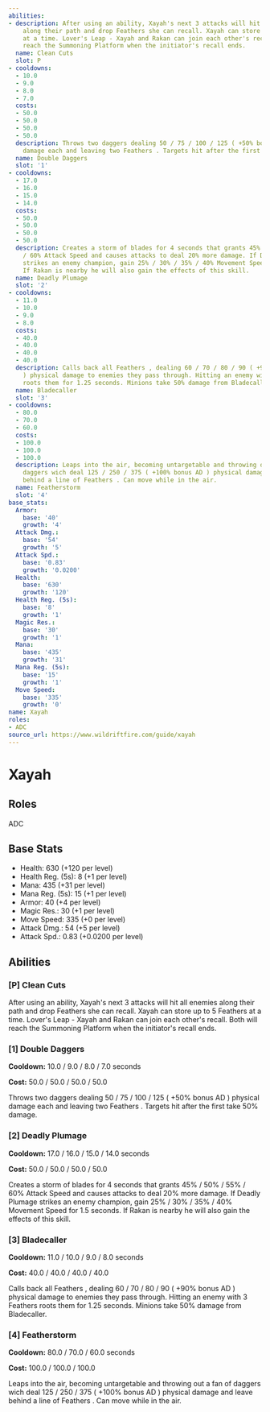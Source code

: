 ```yaml
---
abilities:
- description: After using an ability, Xayah's next 3 attacks will hit all enemies
    along their path and drop Feathers she can recall. Xayah can store up to 5 Feathers
    at a time. Lover's Leap - Xayah and Rakan can join each other's recall. Both will
    reach the Summoning Platform when the initiator's recall ends.
  name: Clean Cuts
  slot: P
- cooldowns:
  - 10.0
  - 9.0
  - 8.0
  - 7.0
  costs:
  - 50.0
  - 50.0
  - 50.0
  - 50.0
  description: Throws two daggers dealing 50 / 75 / 100 / 125 ( +50% bonus AD ) physical
    damage each and leaving two Feathers . Targets hit after the first take 50% damage.
  name: Double Daggers
  slot: '1'
- cooldowns:
  - 17.0
  - 16.0
  - 15.0
  - 14.0
  costs:
  - 50.0
  - 50.0
  - 50.0
  - 50.0
  description: Creates a storm of blades for 4 seconds that grants 45% / 50% / 55%
    / 60% Attack Speed and causes attacks to deal 20% more damage. If Deadly Plumage
    strikes an enemy champion, gain 25% / 30% / 35% / 40% Movement Speed for 1.5 seconds.
    If Rakan is nearby he will also gain the effects of this skill.
  name: Deadly Plumage
  slot: '2'
- cooldowns:
  - 11.0
  - 10.0
  - 9.0
  - 8.0
  costs:
  - 40.0
  - 40.0
  - 40.0
  - 40.0
  description: Calls back all Feathers , dealing 60 / 70 / 80 / 90 ( +90% bonus AD
    ) physical damage to enemies they pass through. Hitting an enemy with 3 Feathers
    roots them for 1.25 seconds. Minions take 50% damage from Bladecaller.
  name: Bladecaller
  slot: '3'
- cooldowns:
  - 80.0
  - 70.0
  - 60.0
  costs:
  - 100.0
  - 100.0
  - 100.0
  description: Leaps into the air, becoming untargetable and throwing out a fan of
    daggers wich deal 125 / 250 / 375 ( +100% bonus AD ) physical damage and leave
    behind a line of Feathers . Can move while in the air.
  name: Featherstorm
  slot: '4'
base_stats:
  Armor:
    base: '40'
    growth: '4'
  Attack Dmg.:
    base: '54'
    growth: '5'
  Attack Spd.:
    base: '0.83'
    growth: '0.0200'
  Health:
    base: '630'
    growth: '120'
  Health Reg. (5s):
    base: '8'
    growth: '1'
  Magic Res.:
    base: '30'
    growth: '1'
  Mana:
    base: '435'
    growth: '31'
  Mana Reg. (5s):
    base: '15'
    growth: '1'
  Move Speed:
    base: '335'
    growth: '0'
name: Xayah
roles:
- ADC
source_url: https://www.wildriftfire.com/guide/xayah
---
```


# Xayah

## Roles

ADC

## Base Stats

- Health: 630 (+120 per level)
- Health Reg. (5s): 8 (+1 per level)
- Mana: 435 (+31 per level)
- Mana Reg. (5s): 15 (+1 per level)
- Armor: 40 (+4 per level)
- Magic Res.: 30 (+1 per level)
- Move Speed: 335 (+0 per level)
- Attack Dmg.: 54 (+5 per level)
- Attack Spd.: 0.83 (+0.0200 per level)

## Abilities

### [P] Clean Cuts

After using an ability, Xayah's next 3 attacks will hit all enemies along their path and drop Feathers she can recall. Xayah can store up to 5 Feathers at a time. Lover's Leap - Xayah and Rakan can join each other's recall. Both will reach the Summoning Platform when the initiator's recall ends.

### [1] Double Daggers

**Cooldown:** 10.0 / 9.0 / 8.0 / 7.0 seconds

**Cost:** 50.0 / 50.0 / 50.0 / 50.0

Throws two daggers dealing 50 / 75 / 100 / 125 ( +50% bonus AD ) physical damage each and leaving two Feathers . Targets hit after the first take 50% damage.

### [2] Deadly Plumage

**Cooldown:** 17.0 / 16.0 / 15.0 / 14.0 seconds

**Cost:** 50.0 / 50.0 / 50.0 / 50.0

Creates a storm of blades for 4 seconds that grants 45% / 50% / 55% / 60% Attack Speed and causes attacks to deal 20% more damage. If Deadly Plumage strikes an enemy champion, gain 25% / 30% / 35% / 40% Movement Speed for 1.5 seconds. If Rakan is nearby he will also gain the effects of this skill.

### [3] Bladecaller

**Cooldown:** 11.0 / 10.0 / 9.0 / 8.0 seconds

**Cost:** 40.0 / 40.0 / 40.0 / 40.0

Calls back all Feathers , dealing 60 / 70 / 80 / 90 ( +90% bonus AD ) physical damage to enemies they pass through. Hitting an enemy with 3 Feathers roots them for 1.25 seconds. Minions take 50% damage from Bladecaller.

### [4] Featherstorm

**Cooldown:** 80.0 / 70.0 / 60.0 seconds

**Cost:** 100.0 / 100.0 / 100.0

Leaps into the air, becoming untargetable and throwing out a fan of daggers wich deal 125 / 250 / 375 ( +100% bonus AD ) physical damage and leave behind a line of Feathers . Can move while in the air.

